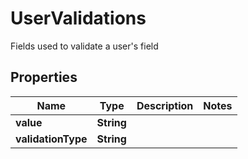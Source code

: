 

# UserValidations

Fields used to validate a user's field

## Properties

| Name | Type | Description | Notes |
|------------ | ------------- | ------------- | -------------|
|**value** | **String** |  |  |
|**validationType** | **String** |  |  |



